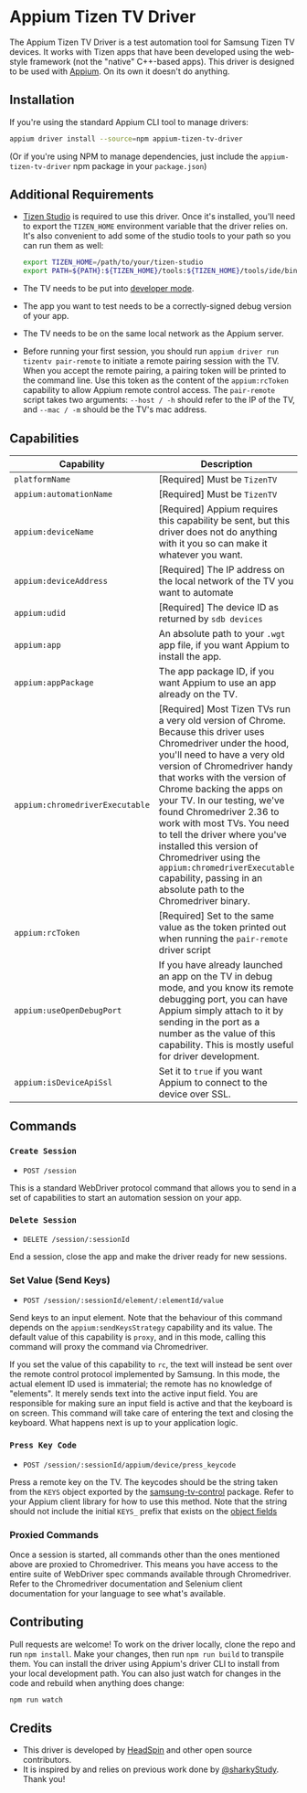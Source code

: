 # Appium Tizen TV Driver

The Appium Tizen TV Driver is a test automation tool for Samsung Tizen TV devices. It works with
Tizen apps that have been developed using the web-style framework (not the "native" C++-based
apps). This driver is designed to be used with [Appium](https://github.com/appium/appium). On its
own it doesn't do anything.

## Installation

If you're using the standard Appium CLI tool to manage drivers:

```bash
appium driver install --source=npm appium-tizen-tv-driver
```

(Or if you're using NPM to manage dependencies, just include the `appium-tizen-tv-driver` npm
package in your `package.json`)

## Additional Requirements

- [Tizen Studio](https://developer.tizen.org/development/tizen-studio/download) is required to use
  this driver. Once it's installed, you'll need to export the `TIZEN_HOME` environment variable
  that the driver relies on. It's also convenient to add some of the studio tools to your path so
  you can run them as well:

  ```bash
  export TIZEN_HOME=/path/to/your/tizen-studio
  export PATH=${PATH}:${TIZEN_HOME}/tools:${TIZEN_HOME}/tools/ide/bin
  ```

- The TV needs to be put into [developer mode](https://developer.samsung.com/smarttv/develop/getting-started/using-sdk/tv-device.html).
- The app you want to test needs to be a correctly-signed debug version of your app.
- The TV needs to be on the same local network as the Appium server.
- Before running your first session, you should run `appium driver run tizentv pair-remote` to
  initiate a remote pairing session with the TV. When you accept the remote pairing, a pairing
  token will be printed to the command line. Use this token as the content of the `appium:rcToken`
  capability to allow Appium remote control access. The `pair-remote` script takes two arguments:
  `--host / -h` should refer to the IP of the TV, and `--mac / -m` should be the TV's mac address.

## Capabilities

| Capability                      | Description                                                                                                                                                                                                                                                                                                                                                                                                                                                                                                          |
| ------------------------------- | -------------------------------------------------------------------------------------------------------------------------------------------------------------------------------------------------------------------------------------------------------------------------------------------------------------------------------------------------------------------------------------------------------------------------------------------------------------------------------------------------------------------- |
| `platformName`                  | [Required] Must be `TizenTV`                                                                                                                                                                                                                                                                                                                                                                                                                                                                                         |
| `appium:automationName`         | [Required] Must be `TizenTV`                                                                                                                                                                                                                                                                                                                                                                                                                                                                                         |
| `appium:deviceName`             | [Required] Appium requires this capability be sent, but this driver does not do anything with it you so can make it whatever you want.                                                                                                                                                                                                                                                                                                                                                                               |
| `appium:deviceAddress`          | [Required] The IP address on the local network of the TV you want to automate                                                                                                                                                                                                                                                                                                                                                                                                                                        |
| `appium:udid`                   | [Required] The device ID as returned by `sdb devices`                                                                                                                                                                                                                                                                                                                                                                                                                                                                |
| `appium:app`                    | An absolute path to your `.wgt` app file, if you want Appium to install the app.                                                                                                                                                                                                                                                                                                                                                                                                                                     |
| `appium:appPackage`             | The app package ID, if you want Appium to use an app already on the TV.                                                                                                                                                                                                                                                                                                                                                                                                                                              |
| `appium:chromedriverExecutable` | [Required] Most Tizen TVs run a very old version of Chrome. Because this driver uses Chromedriver under the hood, you'll need to have a very old version of Chromedriver handy that works with the version of Chrome backing the apps on your TV. In our testing, we've found Chromedriver 2.36 to work with most TVs. You need to tell the driver where you've installed this version of Chromedriver using the `appium:chromedriverExecutable` capability, passing in an absolute path to the Chromedriver binary. |
| `appium:rcToken`                | [Required] Set to the same value as the token printed out when running the `pair-remote` driver script                                                                                                                                                                                                                                                                                                                                                                                                               |
| `appium:useOpenDebugPort`       | If you have already launched an app on the TV in debug mode, and you know its remote debugging port, you can have Appium simply attach to it by sending in the port as a number as the value of this capability. This is mostly useful for driver development.                                                                                                                                                                                                                                                       |
| `appium:isDeviceApiSsl`         | Set it to `true` if you want Appium to connect to the device over SSL.                                                                                                                                                                                                                                                                                                                                                                                                                                               |

## Commands

### `Create Session`

- `POST /session`

This is a standard WebDriver protocol command that allows you to send in a set of capabilities to
start an automation session on your app.

### `Delete Session`

- `DELETE /session/:sessionId`

End a session, close the app and make the driver ready for new sessions.

### Set Value (Send Keys)

- `POST /session/:sessionId/element/:elementId/value`

Send keys to an input element. Note that the behaviour of this command depends on the
`appium:sendKeysStrategy` capability and its value. The default value of this capability is
`proxy`, and in this mode, calling this command will proxy the command via Chromedriver.

If you set the value of this capability to `rc`, the text will instead be sent over the remote
control protocol implemented by Samsung. In this mode, the actual element ID used is immaterial;
the remote has no knowledge of "elements". It merely sends text into the active input field. You
are responsible for making sure an input field is active and that the keyboard is on screen. This
command will take care of entering the text and closing the keyboard. What happens next is up to
your application logic.

### `Press Key Code`

- `POST /session/:sessionId/appium/device/press_keycode`

Press a remote key on the TV. The keycodes should be the string taken from the `KEYS` object
exported by the [samsung-tv-control](https://www.npmjs.com/package/samsung-tv-control) package.
Refer to your Appium client library for how to use this method. Note that the string should not
include the initial `KEYS_` prefix that exists on the [object
fields](https://github.com/Toxblh/samsung-tv-control/blob/master/src/keys.ts)

### Proxied Commands

Once a session is started, all commands other than the ones mentioned above are proxied to
Chromedriver. This means you have access to the entire suite of WebDriver spec commands available
through Chromedriver. Refer to the Chromedriver documentation and Selenium client documentation for
your language to see what's available.

## Contributing

Pull requests are welcome! To work on the driver locally, clone the repo and run `npm install`.
Make your changes, then run `npm run build` to transpile them. You can install the driver using
Appium's driver CLI to install from your local development path. You can also just watch for
changes in the code and rebuild when anything does change:

```bash
npm run watch
```

## Credits

- This driver is developed by [HeadSpin](https://headspin.io) and other open source contributors.
- It is inspired by and relies on previous work done by [@sharkyStudy](https://github.com/sharkyStudy). Thank you!
